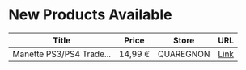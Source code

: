 # New Products Available

| Title | Price | Store | URL |
|---|---|---|---|
| Manette PS3/PS4 Trade... | 14,99 € | QUAREGNON | [Link](https://www.cashconverters.be/fr/accessoires-jeux-video/813064-manette-ps3-ps4-trade-invaders.html) |
